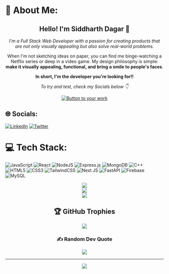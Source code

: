 # 💫 About Me:
<h2 align="center">Hello! I'm Siddharth Dagar 👋</h2>

<p align="center">
  <em>I'm a Full Stack Web Developer with a passion for creating products that are not only visually appealing but also solve real-world problems.</em>
</p>

<p align="center">
  When I'm not sketching ideas on paper, you can find me binge-watching a Netflix series or deep in a video game. My design philosophy is simple: <strong>make it visually appealing, functional, and bring a smile to people's faces</strong>.
</p>

<p align="center">
  <b>In short, I'm the developer you're looking for!!</b>
</p>

<p align="center">
  <em>To try and test, check my Socials below 👇</em>
</p>

<!-- You can link this button to your portfolio, contact page, or a project -->
<p align="center">
  <a href="[YOUR_LINK_HERE](https://siddharth-dagar.vercel.app/)">
    <img src="https://img.shields.io/badge/-Check%20Out%20My%20Work-blue?style=for-the-badge&logo=appveyor" alt="Button to your work"/>
  </a>
</p>



## 🌐 Socials:
[![LinkedIn](https://img.shields.io/badge/LinkedIn-%230077B5.svg?logo=linkedin&logoColor=white)](https://linkedin.com/in/siddharthdagar25) [![Twitter](https://img.shields.io/badge/Twitter-%231DA1F2.svg?logo=Twitter&logoColor=white)](https://twitter.com/siddharthdagar_) 

# 💻 Tech Stack:
![JavaScript](https://img.shields.io/badge/javascript-%23323330.svg?style=for-the-badge&logo=javascript&logoColor=%23F7DF1E) 
![React](https://img.shields.io/badge/react-%2320232a.svg?style=for-the-badge&logo=react&logoColor=%2361DAFB) 
![NodeJS](https://img.shields.io/badge/node.js-6DA55F?style=for-the-badge&logo=node.js&logoColor=white) 
![Express.js](https://img.shields.io/badge/express.js-%23404d59.svg?style=for-the-badge&logo=express&logoColor=%2361DAFB) 
![MongoDB](https://img.shields.io/badge/MongoDB-%234ea94b.svg?style=for-the-badge&logo=mongodb&logoColor=white) 
![C++](https://img.shields.io/badge/c++-%2300599C.svg?style=for-the-badge&logo=c%2B%2B&logoColor=white) 
![HTML5](https://img.shields.io/badge/html5-%23E34F26.svg?style=for-the-badge&logo=html5&logoColor=white) 
![CSS3](https://img.shields.io/badge/css3-%231572B6.svg?style=for-the-badge&logo=css3&logoColor=white) 
![TailwindCSS](https://img.shields.io/badge/tailwindcss-%2338B2AC.svg?style=for-the-badge&logo=tailwind-css&logoColor=white) 
![Next JS](https://img.shields.io/badge/Next-black?style=for-the-badge&logo=next.js&logoColor=white) 
![FastAPI](https://img.shields.io/badge/FastAPI-005571?style=for-the-badge&logo=fastapi) 
![Firebase](https://img.shields.io/badge/firebase-%23039BE5.svg?style=for-the-badge&logo=firebase) 
![MySQL](https://img.shields.io/badge/mysql-%2300000f.svg?style=for-the-badge&logo=mysql&logoColor=white)

<div align="center">

  <!-- 📊 GitHub Stats -->
  <img src="https://github-readme-stats.vercel.app/api?username=Siddharth-Dagar-25&theme=flag-india&hide_border=false&include_all_commits=false&count_private=false"/><br/>
  <img src="https://github-readme-streak-stats.herokuapp.com/?user=Siddharth-Dagar-25&theme=flag-india&hide_border=false"/><br/>
  <img src="https://github-readme-stats.vercel.app/api/top-langs/?username=Siddharth-Dagar-25&theme=flag-india&hide_border=false&include_all_commits=false&count_private=false&layout=compact"/>

  <!-- 🏆 GitHub Trophies -->
  <h2>🏆 GitHub Trophies</h2>
  <img src="https://github-profile-trophy.vercel.app/?username=Siddharth-Dagar-25&theme=discord&no-frame=false&no-bg=true&margin-w=4"/>

  <!-- ✍️ Random Dev Quote -->
  <h3>✍️ Random Dev Quote</h3>
  <img src="https://quotes-github-readme.vercel.app/api?type=horizontal&theme=radical"/>


  ---
[![](https://visitcount.itsvg.in/api?id=Siddharth-Dagar-25&icon=0&color=11)](https://visitcount.itsvg.in)

</div>




<!-- Proudly created with GPRM ( https://gprm.itsvg.in ) -->
